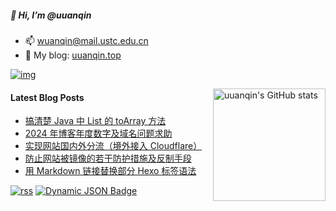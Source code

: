 ##### 👋 Hi, I’m @uuanqin

- 📫 wuanqin@mail.ustc.edu.cn
- 🔗 My blog: [uuanqin.top](https://blog.uuanqin.top/)

[![img](https://img.shields.io/badge/dynamic/json?url=https%3A%2F%2Fapi.uuanqin.top%2Fnpm_stat_author_total.json&query=%24.total&suffix=%2Ftotal&label=downloads&color=cb3837&logo=npm)](https://www.npmjs.com/~wuanqin)

<img src="https://github-readme-stats.uuanqin.top/api?username=uuanqin" alt="uuanqin's GitHub stats" height="180" align="right" />


#### Latest Blog Posts

<!-- BLOG-POST-LIST:START -->
- [搞清楚 Java 中 List 的 toArray 方法](https://blog.uuanqin.top/p/6b5aa645/)
- [2024 年博客年度数字及域名问题求助](https://blog.uuanqin.top/p/fe5764d9/)
- [实现网站国内外分流（境外接入 Cloudflare）](https://blog.uuanqin.top/p/55893d1/)
- [防止网站被镜像的若干防护措施及反制手段](https://blog.uuanqin.top/p/7d2de43e/)
- [用 Markdown 链接替换部分 Hexo 标签语法](https://blog.uuanqin.top/p/fb28dce2/)
<!-- BLOG-POST-LIST:END -->

[![rss](https://img.shields.io/badge/feed-brightgreen?logo=rss&logoColor=ffffff&color=ffa500)](https://blog.uuanqin.top/atom.xml)
[![Dynamic JSON Badge](https://img.shields.io/badge/dynamic/json?url=https%3A%2F%2Fapi.follow.is%2Ffeeds%3Fid%3D57360050739377168&query=%24.data.subscriptionCount&suffix=%20subs&logo=rss&label=Follow&color=ff5c00)](https://app.follow.is/share/feeds/57360050739377168)


<!---
uuanqin/uuanqin is a ✨ special ✨ repository because its `README.md` (this file) appears on your GitHub profile.
You can click the Preview link to take a look at your changes.
--->


